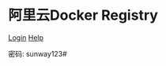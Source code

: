 阿里云Docker Registry
==
[Login](https://cr.console.aliyun.com/?spm=a2c4e.11153940.blogcont70756.13.3e7e203bAHEQjg&accounttraceid=47da78ce-8ff3-412f-90dd-f982d266b957#/accelerator)
[Help](https://cr.console.aliyun.com/?spm=a2c4e.11153940.blogcont70756.13.3e7e203bAHEQjg&accounttraceid=47da78ce-8ff3-412f-90dd-f982d266b957#/dockerImage/cn-hangzhou/qijunbo/lims/detail)

密码:  sunway123# 